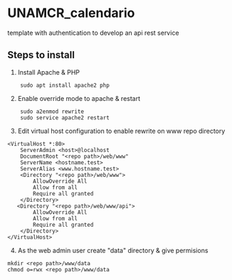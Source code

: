 # UNAMCR_calendario
template with authentication to develop an api rest service
## Steps to install
1. Install Apache & PHP
```
    sudo apt install apache2 php
```
2. Enable override mode to apache & restart
```
    sudo a2enmod rewrite
    sudo service apache2 restart
```
3. Edit virtual host configuration to enable rewrite on www repo directory
```
<VirtualHost *:80>
    ServerAdmin <host>@localhost
    DocumentRoot "<repo path>/web/www"
    ServerName <hostname.test>
    ServerAlias <www.hostname.test>
    <Directory "<repo path>/web/www">
        AllowOverride All
        Allow from all
        Require all granted
    </Directory>
   <Directory "<repo path>/web/www/api">
        AllowOverride All
        Allow from all
        Require all granted
    </Directory>
</VirtualHost>
```
4. As the web admin user create "data" directory & give permisions
```
mkdir <repo path>/www/data 
chmod o=rwx <repo path>/www/data
```
